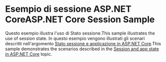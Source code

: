 # <a name="aspnet-core-session-sample"></a><span data-ttu-id="227d4-101">Esempio di sessione ASP.NET Core</span><span class="sxs-lookup"><span data-stu-id="227d4-101">ASP.NET Core Session Sample</span></span>

<span data-ttu-id="227d4-102">Questo esempio illustra l'uso di Stato sessione.</span><span class="sxs-lookup"><span data-stu-id="227d4-102">This sample illustrates the use of session state.</span></span> <span data-ttu-id="227d4-103">In questo esempio vengono illustrati gli scenari descritti nell'argomento [Stato sessione e applicazione in ASP.NET Core](https://docs.microsoft.com/aspnet/core/fundamentals/app-state).</span><span class="sxs-lookup"><span data-stu-id="227d4-103">This sample demonstrates the scenarios described in the [Session and app state in ASP.NET Core](https://docs.microsoft.com/aspnet/core/fundamentals/app-state) topic.</span></span>
